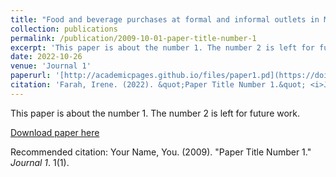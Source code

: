 ```yaml
---
title: "Food and beverage purchases at formal and informal outlets in Mexico"
collection: publications
permalink: /publication/2009-10-01-paper-title-number-1
excerpt: 'This paper is about the number 1. The number 2 is left for future work.'
date: 2022-10-26
venue: 'Journal 1'
paperurl: '[http://academicpages.github.io/files/paper1.pd](https://doi.org/10.1017/S1368980022002324)f'
citation: 'Farah, Irene. (2022). &quot;Paper Title Number 1.&quot; <i>Journal 1</i>. 1(1).'
---
```

This paper is about the number 1. The number 2 is left for future work.

[Download paper here](https://doi.org/10.1017/S1368980022002324)

Recommended citation: Your Name, You. (2009). "Paper Title Number 1." <i>Journal 1</i>. 1(1).
